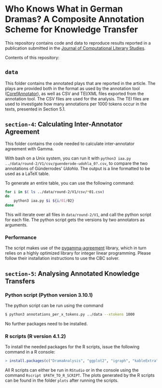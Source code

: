 # Who Knows What in German Dramas? A Composite Annotation Scheme for Knowledge Transfer

This repository contains code and data to reproduce results reported in a publication submitted in the [Journal of Computational Literary Studies](https://jcls.io).

Contents of this repository:

## `data`

This folder contains the annotated plays that are reported in the article. The plays are provided both in the format as used by the annotation tool ([CorefAnnotator](https://doi.org/10.5281/zenodo.1228105)), as well as CSV and TEI/XML files exported from the annotation tool. The CSV files are used for the analysis. The TEI files are used to investigate how many annotations per 1000 tokens occur in the texts, presented in Section 5.1.

## `section-4`: Calculating Inter-Annotator Agreement

This folder contains the code needed to calculate inter-annotator agreement with Gamma.

With bash on a Unix system, you can run it with `python3 iaa.py ../data/round-2/V1/csv/guenderode-udohla_0?.csv`, to compare the two annotations of Günderrodes' *Udohla*. The output is a line formatted to be used as a LaTeX table.

To generate an entire table, you can use the following command:
```sh
for i in $( ls ../data/round-2/V1/csv/*01.csv)
do 
    python3 iaa.py $i ${i/01/02}
done
```

This will iterate over all files in `data/round-2/V1`, and call the python script for each file. The python script gets the versions by two annotators as arguments.


### Performance
The script makes use of the [pygamma-agreement](https://github.com/bootphon/pygamma-agreement) library, which in turn relies on a highly optimized library for integer linear programming. Please follow their installation instructions to use the CBC solver.

## `section-5`: Analysing Annotated Knowledge Transfers

### Python script (Python version 3.10.1)
The python script can be run using the command
```sh
$ python3 annotations_per_x_tokens.py ../data --xtokens 1000
```
No further packages need to be installed.

### R scripts (R version 4.1.2)
To install the needed packages for the R scripts, issue the following command in a R console:
```R
> install.packages(c("DramaAnalysis", "ggplot2", "igraph", "kableExtra", "knitr", "reshape2", "tidyverse"))
```

All R scripts can either be run in `RStudio` or in the console using the command `Rscript $PATH_TO_R_SCRIPT`.
The plots generated by the R scripts can be found in the folder `plots` after running the scripts.
